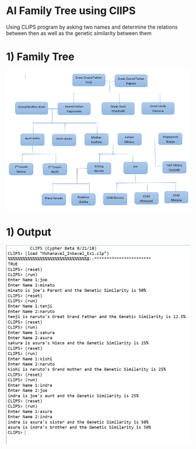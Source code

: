 # AI Family Tree using ClIPS
Using CLIPS program by asking two names and determine the relations between then as well as the genetic similarity between them

# <h1> 1) Family Tree
![](images/1.PNG)
  
# <h1> 1) Output
![](images/2.PNG)
